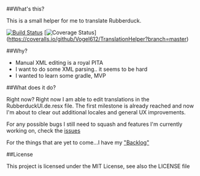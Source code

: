 ##What's this?

This is a small helper for me to translate Rubberduck. 

 [![Build Status](https://travis-ci.org/Vogel612/TranslationHelper.svg?branch=master)](https://travis-ci.org/Vogel612/TranslationHelper?branch=master) [![Coverage Status](https://coveralls.io/repos/Vogel612/TranslationHelper/badge.svg?branch=master&service=github)]
(https://coveralls.io/github/Vogel612/TranslationHelper?branch=master)

##Why?

- Manual XML editing is a royal PITA
- I want to do some XML parsing.. it seems to be hard
- I wanted to learn some gradle, MVP

##What does it do?

Right now? Right now I am able to edit translations in the RubberduckUI.de.resx file.
The first milestone is already reached and now I'm about to clear out additional locales and 
general UX improvements.

For any possible bugs I still need to squash and features I'm currently working on,
check the [issues](https://github.com/Vogel612/TranslationHelper/issues)

For the things that are yet to come...I have my ["Backlog"](https://github.com/Vogel612/TranslationHelper/wiki/"Backlog")

##License

This project is licensed under the MIT License, see also the LICENSE file

